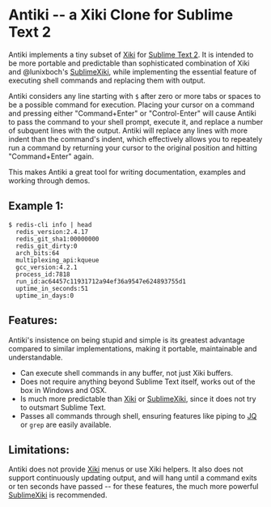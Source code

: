 Antiki -- a Xiki Clone for Sublime Text 2
=========================================

Antiki implements a tiny subset of [Xiki][0] for [Sublime Text 2][2].  It is intended to be more portable and predictable than sophisticated combination of Xiki and @lunixboch's [SublimeXiki][1], while implementing the essential feature of executing shell commands and replacing them with output.

Antiki considers any line starting with `$` after zero or more tabs or spaces to be a possible command for execution.  Placing your cursor on a command and pressing either "Command+Enter" or "Control-Enter" will cause Antiki to pass the command to your shell prompt, execute it, and replace a number of subquent lines with the output.  Antiki will replace any lines with more indent than the command's indent, which effectively allows you to repeately run a command by returning your cursor to the original position and hitting "Command+Enter" again.

This makes Antiki a great tool for writing documentation, examples and working through demos.

## Example 1: 
 
    $ redis-cli info | head
      redis_version:2.4.17
      redis_git_sha1:00000000
      redis_git_dirty:0
      arch_bits:64
      multiplexing_api:kqueue
      gcc_version:4.2.1
      process_id:7818
      run_id:ac64457c11931712a94ef36a9547e624893755d1
      uptime_in_seconds:51
      uptime_in_days:0

## Features:

Antiki's insistence on being stupid and simple is its greatest advantage compared to similar implementations, making it portable, maintainable and understandable.

 - Can execute shell commands in any buffer, not just Xiki buffers.
 - Does not require anything beyond Sublime Text itself, works out of the box in Windows and OSX.
 - Is much more predictable than [Xiki][0] or [SublimeXiki][1], since it does not try to outsmart Sublime Text.
 - Passes all commands through shell, ensuring features like piping to [JQ][3] or `grep` are easily available.

## Limitations:

Antiki does not provide [Xiki][0] menus or use Xiki helpers.  It also does not support continuously updating output, and will hang until a command exits or ten seconds have passed -- for these features, the much more powerful [SublimeXiki][1] is recommended.

[0]: http://xiki.org 
[1]: https://github.com/lunixbochs/SublimeXiki 
[2]: http://www.sublimetext.com 
[3]: http://stedolan.github.com/jq/ 
